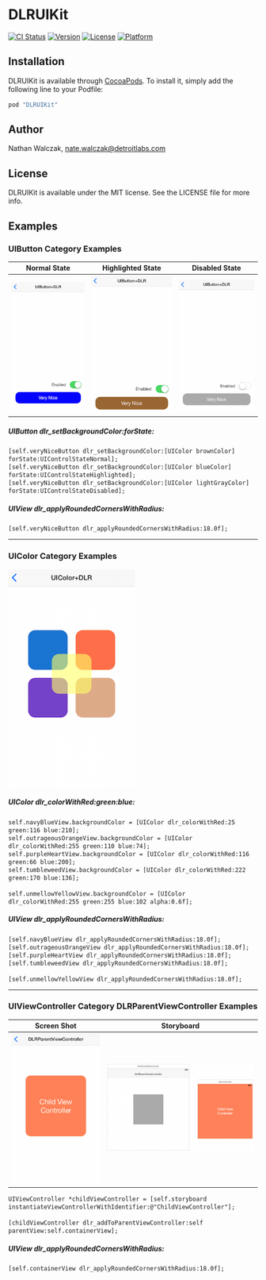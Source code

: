 # DLRUIKit

[![CI Status](http://img.shields.io/travis/detroit-labs/DLRUIKit.svg?style=flat)](https://travis-ci.org/detroit-labs/DLRUIKit)
[![Version](https://img.shields.io/cocoapods/v/DLRUIKit.svg?style=flat)](http://cocoadocs.org/docsets/DLRUIKit)
[![License](https://img.shields.io/cocoapods/l/DLRUIKit.svg?style=flat)](http://cocoadocs.org/docsets/DLRUIKit)
[![Platform](https://img.shields.io/cocoapods/p/DLRUIKit.svg?style=flat)](http://cocoadocs.org/docsets/DLRUIKit)

## Installation

DLRUIKit is available through [CocoaPods](http://cocoapods.org). To install
it, simply add the following line to your Podfile:

```rb
pod "DLRUIKit"
```

## Author

Nathan Walczak, nate.walczak@detroitlabs.com

## License

DLRUIKit is available under the MIT license. See the LICENSE file for more info.

## Examples

### UIButton Category Examples

Normal State | Highlighted State | Disabled State
------------ | ----------------- | --------------
![UIButton normal](README/Images/UIButton-normal.png) | ![UIButton highlighted](README/Images/UIButton-highlighted.png) | ![UIButton disabled](README/Images/UIButton-disabled.png)

##### UIButton dlr_setBackgroundColor:forState:
```objc
[self.veryNiceButton dlr_setBackgroundColor:[UIColor brownColor] forState:UIControlStateNormal];
[self.veryNiceButton dlr_setBackgroundColor:[UIColor blueColor] forState:UIControlStateHighlighted];
[self.veryNiceButton dlr_setBackgroundColor:[UIColor lightGrayColor] forState:UIControlStateDisabled];
```

##### UIView dlr_applyRoundedCornersWithRadius:
```objc
[self.veryNiceButton dlr_applyRoundedCornersWithRadius:18.0f];
```

---
### UIColor Category Examples

![UIColor](README/Images/UIColor.png)

##### UIColor dlr_colorWithRed:green:blue:
```objc
self.navyBlueView.backgroundColor = [UIColor dlr_colorWithRed:25 green:116 blue:210];
self.outrageousOrangeView.backgroundColor = [UIColor dlr_colorWithRed:255 green:110 blue:74];
self.purpleHeartView.backgroundColor = [UIColor dlr_colorWithRed:116 green:66 blue:200];
self.tumbleweedView.backgroundColor = [UIColor dlr_colorWithRed:222 green:170 blue:136];

self.unmellowYellowView.backgroundColor = [UIColor dlr_colorWithRed:255 green:255 blue:102 alpha:0.6f];
```

##### UIView dlr_applyRoundedCornersWithRadius:
```objc
[self.navyBlueView dlr_applyRoundedCornersWithRadius:18.0f];
[self.outrageousOrangeView dlr_applyRoundedCornersWithRadius:18.0f];
[self.purpleHeartView dlr_applyRoundedCornersWithRadius:18.0f];
[self.tumbleweedView dlr_applyRoundedCornersWithRadius:18.0f];

[self.unmellowYellowView dlr_applyRoundedCornersWithRadius:18.0f];
```

---
### UIViewController Category DLRParentViewController Examples

Screen Shot | Storyboard
----------- | ----------
![DLRParentViewController](README/Images/DLRParentViewController.png) | ![DLRParentViewController storyboard](README/Images/DLRParentViewController-storyboard.png)

```objc
UIViewController *childViewController = [self.storyboard instantiateViewControllerWithIdentifier:@"ChildViewController"];
  
[childViewController dlr_addToParentViewController:self parentView:self.containerView];
```

##### UIView dlr_applyRoundedCornersWithRadius:
```objc
[self.containerView dlr_applyRoundedCornersWithRadius:18.0f];
```
